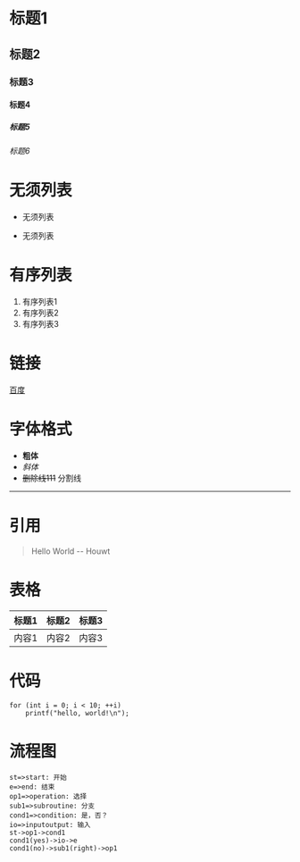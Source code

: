 # 标题1
## 标题2
### 标题3
#### 标题4
##### 标题5
###### 标题6

# 无须列表
* 无须列表
- 无须列表

# 有序列表
1. 有序列表1
2. 有序列表2
1. 有序列表3

# 链接
[百度](www.baidu.com)

# 字体格式
* **粗体**
* *斜体*
* ~~删除线111~~
分割线
***

# 引用
>Hello World
>     -- Houwt

# 表格
|标题1|标题2|标题3|
| ----- |:------:| ------:|
|内容1|内容2|内容3|

# 代码
```
for (int i = 0; i < 10; ++i)
    printf("hello, world!\n");
```

# 流程图
```flow
st=>start: 开始
e=>end: 结束
op1=>operation: 选择
sub1=>subroutine: 分支
cond1=>condition: 是，否？
io=>inputoutput: 输入
st->op1->cond1
cond1(yes)->io->e
cond1(no)->sub1(right)->op1
```
